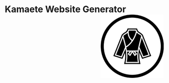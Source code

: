 # Kamaete Website Generator <img src="static/images/logo.png" height="200" align="right" />

<!-- badges: start -->
<!-- badges: end -->






